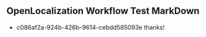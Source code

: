 ## OpenLocalization Workflow Test MarkDown
* c086af2a-924b-426b-9614-cebdd585093e thanks!

<!--HONumber=Jul16_HO5-->


